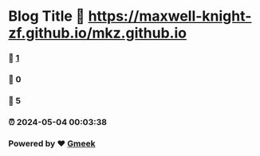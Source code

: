 # Blog Title :link: https://maxwell-knight-zf.github.io/mkz.github.io 
### :page_facing_up: [1](https://maxwell-knight-zf.github.io/mkz.github.io/tag.html) 
### :speech_balloon: 0 
### :hibiscus: 5 
### :alarm_clock: 2024-05-04 00:03:38 
### Powered by :heart: [Gmeek](https://github.com/Meekdai/Gmeek)
